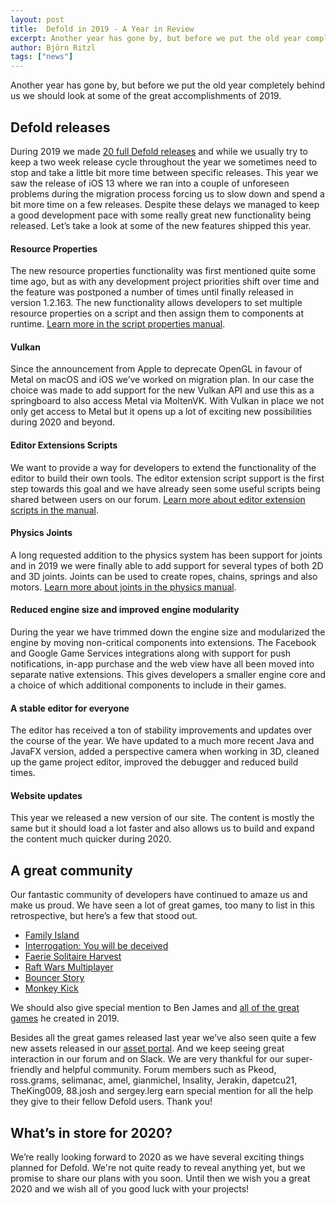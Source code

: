 ```yaml
---
layout: post
title:  Defold in 2019 - A Year in Review
excerpt: Another year has gone by, but before we put the old year completely behind us we should look at some of the great accomplishments of 2019
author: Björn Ritzl
tags: ["news"]
---
```


Another year has gone by, but before we put the old year completely behind us we should look at some of the great accomplishments of 2019.

## Defold releases
During 2019 we made [20 full Defold releases](https://forum.defold.com/c/releasenotes) and while we usually try to keep a two week release cycle throughout the year we sometimes need to stop and take a little bit more time between specific releases. This year we saw the release of iOS 13 where we ran into a couple of unforeseen problems during the migration process forcing us to slow down and spend a bit more time on a few releases. Despite these delays we managed to keep a good development pace with some really great new functionality being released. Let’s take a look at some of the new features shipped this year.

#### Resource Properties
The new resource properties functionality was first mentioned quite some time ago, but as with any development project priorities shift over time and the feature was postponed a number of times until finally released in version 1.2.163. The new functionality allows developers to set multiple resource properties on a script and then assign them to components at runtime. [Learn more in the script properties manual](https://defold.com/manuals/script-properties/#resource-properties).

#### Vulkan
Since the announcement from Apple to deprecate OpenGL in favour of Metal on macOS and iOS we’ve worked on migration plan. In our case the choice was made to add support for the new Vulkan API and use this as a springboard to also access Metal via MoltenVK. With Vulkan in place we not only get access to Metal but it opens up a lot of exciting new possibilities during 2020 and beyond.

#### Editor Extensions Scripts
We want to provide a way for developers to extend the functionality of the editor to build their own tools. The editor extension script support is the first step towards this goal and we have already seen some useful scripts being shared between users on our forum. [Learn more about editor extension scripts in the manual](https://defold.com/manuals/editor-scripts/).

#### Physics Joints
A long requested addition to the physics system has been support for joints and in 2019 we were finally able to add support for several types of both 2D and 3D joints. Joints can be used to create ropes, chains, springs and also motors. [Learn more about joints in the physics manual](https://defold.com/manuals/physics/#joints).

#### Reduced engine size and improved engine modularity
During the year we have trimmed down the engine size and modularized the engine by moving non-critical components into extensions. The Facebook and Google Game Services integrations along with support for push notifications, in-app purchase and the web view have all been moved into separate native extensions. This gives developers a smaller engine core and a choice of which additional components to include in their games.

#### A stable editor for everyone
The editor has received a ton of stability improvements and updates over the course of the year. We have updated to a much more recent Java and JavaFX version, added a perspective camera when working in 3D, cleaned up the game project editor, improved the debugger and reduced build times.

#### Website updates
This year we released a new version of our site. The content is mostly the same but it should load a lot faster and also allows us to build and expand the content much quicker during 2020.

## A great community
Our fantastic community of developers have continued to amaze us and make us proud. We have seen a lot of great games, too many to list in this retrospective, but here’s a few that stood out.

* [Family Island](https://play.google.com/store/apps/details?id=com.test.familyage&hl=en)
* [Interrogation: You will be deceived](https://interrogation-game.com/)
* [Faerie Solitaire Harvest](https://store.steampowered.com/app/348910/Faerie_Solitaire_Harvest)
* [Raft Wars Multiplayer](https://poki.com/en/g/raft-wars-multiplayer)
* [Bouncer Story](https://www.helmigames.com/bouncer-story/)
* [Monkey Kick](https://fb.gg/play/monkeykickinstant)

We should also give special mention to Ben James and [all of the great games](https://benjames171.itch.io/) he created in 2019.

Besides all the great games released last year we’ve also seen quite a few new assets released in our [asset portal](https://defold.com/assets/). And we keep seeing great interaction in our forum and on Slack. We are very thankful for our super-friendly and helpful community. Forum members such as Pkeod, ross.grams, selimanac, amel, gianmichel, Insality, Jerakin, dapetcu21, TheKing009, 88.josh and sergey.lerg earn special mention for all the help they give to their fellow Defold users. Thank you!

## What’s in store for 2020?
We’re really looking forward to 2020 as we have several exciting things planned for Defold. We're not quite ready to reveal anything yet, but we promise to share our plans with you soon. Until then we wish you a great 2020 and we wish all of you good luck with your projects!
